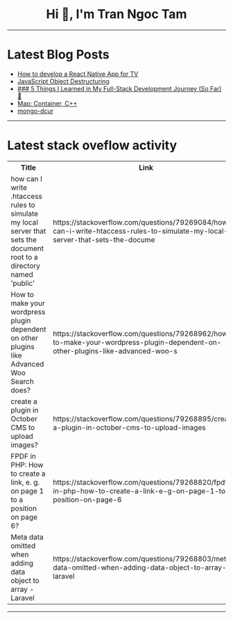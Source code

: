 <h1 align="center">Hi 👋, I'm Tran Ngoc Tam</h1>

---

# Latest Blog Posts 
<!-- BLOG-POST-LIST:START -->
- [How to develop a React Native App for TV](https://dev.to/amazonappdev/how-to-develop-a-react-native-app-for-tv-4njp)
- [JavaScript Object Destructuring](https://dev.to/tyncode/javascript-object-destructuring-4572)
- [### 5 Things I Learned in My Full-Stack Development Journey &lpar;So Far&rpar; 🚀](https://dev.to/behan05/-5-things-i-learned-in-my-full-stack-development-journey-so-far-4efe)
- [Map: Container, C++](https://dev.to/harshm03/map-container-c-i91)
- [mongo-dcur](https://dev.to/abhijit_meshram_e459b6a2a/mongo-dcur-1knm)
<!-- BLOG-POST-LIST:END -->

---

# Latest stack oveflow activity
<table>
  <tr><th>Title</th><th>Link</th></tr>
  <!-- STACKOVERFLOW:START --><tr><td>how can I write .htaccess rules to simulate my local server that sets the document root to a directory named &#39;public&#39;</td><td>https://stackoverflow.com/questions/79269084/how-can-i-write-htaccess-rules-to-simulate-my-local-server-that-sets-the-docume</td></tr><tr><td>How to make your wordpress plugin dependent on other plugins like Advanced Woo Search does?</td><td>https://stackoverflow.com/questions/79268962/how-to-make-your-wordpress-plugin-dependent-on-other-plugins-like-advanced-woo-s</td></tr><tr><td>create a plugin in October CMS to upload images?</td><td>https://stackoverflow.com/questions/79268895/create-a-plugin-in-october-cms-to-upload-images</td></tr><tr><td>FPDF in PHP: How to create a link, e. g. on page 1 to a position on page 6?</td><td>https://stackoverflow.com/questions/79268820/fpdf-in-php-how-to-create-a-link-e-g-on-page-1-to-a-position-on-page-6</td></tr><tr><td>Meta data omitted when adding data object to array - Laravel</td><td>https://stackoverflow.com/questions/79268803/meta-data-omitted-when-adding-data-object-to-array-laravel</td></tr><!-- STACKOVERFLOW:END -->
</table>

---


